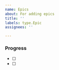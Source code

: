 ```yaml
---
name: Epics
about: For adding epics
title: ''
labels: type.Epic
assignees: ''

---
```


### Progress

- [ ]
- [ ]
